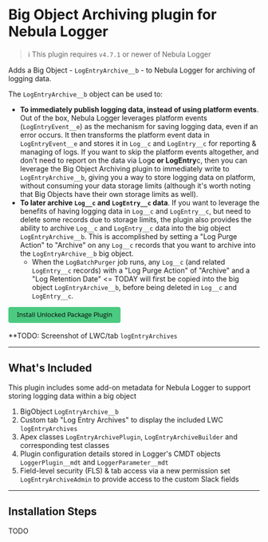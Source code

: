# Big Object Archiving plugin for Nebula Logger

> :information_source: This plugin requires `v4.7.1` or newer of Nebula Logger

Adds a Big Object - `LogEntryArchive__b` - to Nebula Logger for archiving of logging data.

The `LogEntryArchive__b` object can be used to:

-   **To immediately publish logging data, instead of using platform events**. Out of the box, Nebula Logger leverages platform events (`LogEntryEvent__e`) as the mechanism for saving logging data, even if an error occurs. It then transforms the platform event data in `LogEntryEvent__e` and stores it in `Log__c` and `LogEntry__c` for reporting & managing of logs. If you want to skip the platform events altogether, and don't need to report on the data via Log**c or LogEntry**c, then you can leverage the Big Object Archiving plugin to immediately write to `LogEntryArchive__b`, giving you a way to store logging data on platform, without consuming your data storage limits (although it's worth noting that Big Objects have their own storage limits as well).
-   **To later archive `Log__c` and `LogEntry__c` data**. If you want to leverage the benefits of having logging data in `Log__c` and `LogEntry__c`, but need to delete some records due to storage limits, the plugin also provides the ability to archive `Log__c` and `LogEntry__c` data into the big object `LogEntryArchive__b`. This is accomplished by setting a "Log Purge Action" to "Archive" on any `Log__c` records that you want to archive into the `LogEntryArchive__b` big object.
    -   When the `LogBatchPurger` job runs, any `Log__c` (and related `LogEntry__c` records) with a "Log Purge Action" of "Archive" and a "Log Retention Date" <= TODAY will first be copied into the big object `LogEntryArchive__b`, before being deleted in `Log__c` and `LogEntry__c`.

[![Install Unlocked Package](../.images/btn-install-unlocked-package-plugin.png)](https://test.salesforce.com/packaging/installPackage.apexp?p0=TODO)

\*\*TODO: Screenshot of LWC/tab `logEntryArchives`

---

## What's Included

This plugin includes some add-on metadata for Nebula Logger to support storing logging data within a big object

1. BigObject `LogEntryArchive__b`
2. Custom tab "Log Entry Archives" to display the included LWC `logEntryArchives`
3. Apex classes `LogEntryArchivePlugin`, `LogEntryArchiveBuilder` and corresponding test classes
4. Plugin configuration details stored in Logger's CMDT objects `LoggerPlugin__mdt` and `LoggerParameter__mdt`
5. Field-level security (FLS) & tab access via a new permission set `LogEntryArchiveAdmin` to provide access to the custom Slack fields

---

## Installation Steps

TODO
